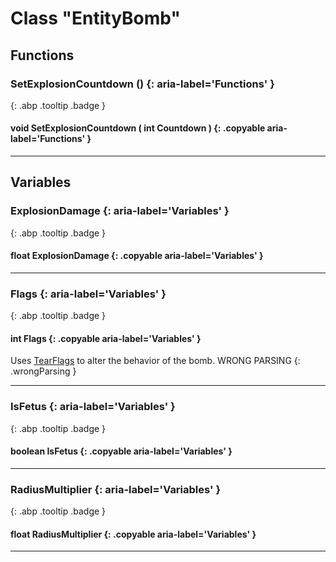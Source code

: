 # Class "EntityBomb"
## Functions
### SetExplosionCountdown () {: aria-label='Functions' }
[ ](#){: .abp .tooltip .badge }
#### void SetExplosionCountdown ( int Countdown ) {: .copyable aria-label='Functions' }

___ 
## Variables
### ExplosionDamage {: aria-label='Variables' }
[ ](#){: .abp .tooltip .badge }
#### float ExplosionDamage  {: .copyable aria-label='Variables' }

___ 
### Flags {: aria-label='Variables' }
[ ](#){: .abp .tooltip .badge }
#### int Flags  {: .copyable aria-label='Variables' }

Uses <a class="el" href="group__enums.html#ga497749198295d1f3d5ecd1c6d5ea2cce">TearFlags</a> to alter the behavior of the bomb. WRONG PARSING 
{: .wrongParsing }
___ 
### IsFetus {: aria-label='Variables' }
[ ](#){: .abp .tooltip .badge }
#### boolean IsFetus  {: .copyable aria-label='Variables' }

___ 
### RadiusMultiplier {: aria-label='Variables' }
[ ](#){: .abp .tooltip .badge }
#### float RadiusMultiplier  {: .copyable aria-label='Variables' }

___ 
